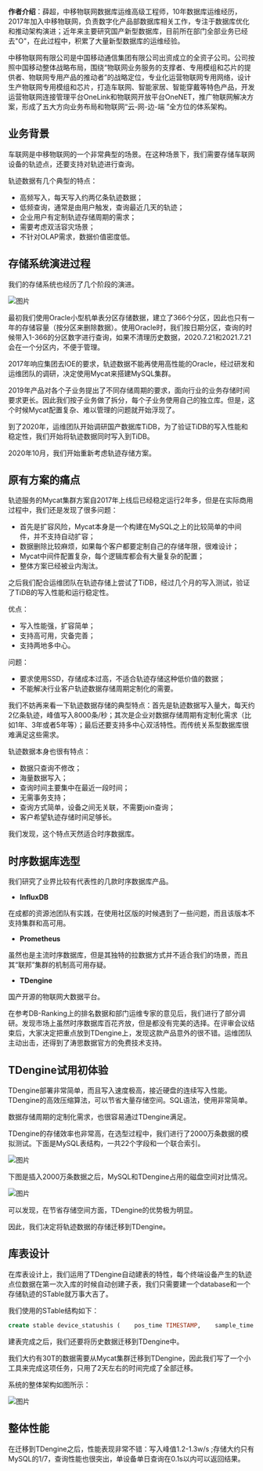 **作者介绍**：薛超，中移物联网数据库运维高级工程师，10年数据库运维经历，2017年加入中移物联网，负责数字化产品部数据库相关工作，专注于数据库优化和推动架构演进；近年来主要研究国产新型数据库，目前所在部门全部业务已经去"O"，在此过程中，积累了大量新型数据库的运维经验。

中移物联网有限公司是中国移动通信集团有限公司出资成立的全资子公司。公司按照中国移动整体战略布局，围绕“物联网业务服务的支撑者、专用模组和芯片的提供者、物联网专用产品的推动者”的战略定位，专业化运营物联网专用网络，设计生产物联网专用模组和芯片，打造车联网、智能家居、智能穿戴等特色产品，开发运营物联网连接管理平台OneLink和物联网开放平台OneNET，推广物联网解决方案，形成了五大方向业务布局和物联网“云-网-边-端 ”全方位的体系架构。

## **业务背景**

车联网是中移物联网的一个非常典型的场景。在这种场景下，我们需要存储车联网设备的轨迹点，还要支持对轨迹进行查询。

轨迹数据有几个典型的特点：

- 高频写入，每天写入约两亿条轨迹数据；
- 低频查询，通常是由用户触发，查询最近几天的轨迹；
- 企业用户有定制轨迹存储周期的需求；
- 需要考虑双活容灾场景；
- 不针对OLAP需求，数据价值密度低。

##  **存储系统演进过程**

我们的存储系统也经历了几个阶段的演进。

![图片](https://mmbiz.qpic.cn/mmbiz_png/1wSibyzVcUE2EqhjSxibfgsI1Vx5d0cBc3EMczicfIvmydysZOMr8YgREhqnNQpyNX3WPiclzGJ6REnbcBepNhpggQ/640?wx_fmt=png&tp=webp&wxfrom=5&wx_lazy=1&wx_co=1)



最初我们使用Oracle小型机单表分区存储数据，建立了366个分区，因此也只有一年的存储容量（按分区来删除数据）。使用Oracle时，我们按日期分区，查询的时候带入1-366的分区数字进行查询，如果不清理历史数据，2020.7.21和2021.7.21会在一个分区内，不便于管理。

2017年响应集团去IOE的要求，轨迹数据不能再使用高性能的Oracle，经过研发和运维团队的调研，决定使用Mycat来搭建MySQL集群。

2019年产品对各个子业务提出了不同存储周期的要求，面向行业的业务存储时间要求更长。因此我们按子业务做了拆分，每个子业务使用自己的独立库。但是，这个时候Mycat配置复杂、难以管理的问题就开始浮现了。

到了2020年，运维团队开始调研国产数据库TiDB，为了验证TiDB的写入性能和稳定性，我们开始将轨迹数据同时写入到TiDB。

2020年10月，我们开始重新考虑轨迹存储方案。

## **原有方案的痛点**

轨迹服务的Mycat集群方案自2017年上线后已经稳定运行2年多，但是在实际商用过程中，我们还是发现了很多问题：

- 首先是扩容风险，Mycat本身是一个构建在MySQL之上的比较简单的中间件，并不支持自动扩容；
- 数据删除比较麻烦，如果每个客户都要定制自己的存储年限，很难设计；
- Mycat中间件配置复杂，每个逻辑库都会有大量复杂的配置；
- 整体方案已经被业内淘汰。

之后我们配合运维团队在轨迹存储上尝试了TiDB，经过几个月的写入测试，验证了TiDB的写入性能和运行稳定性。

优点：

- 写入性能强，扩容简单；
- 支持高可用，灾备完善；
- 支持两地多中心。

问题：

- 要求使用SSD，存储成本过高，不适合轨迹存储这种低价值的数据；
- 不能解决行业客户轨迹数据存储周期定制化的需要。

我们不妨再来看一下轨迹数据存储的典型特点：首先是轨迹数据写入量大，每天约2亿条轨迹，峰值写入8000条/秒；其次是企业对数据存储周期有定制化需求（比如1年、3年或者5年等）；最后还要支持多中心双活特性。而传统关系型数据库很难满足这些需求。

轨迹数据本身也很有特点：

- 数据只查询不修改；
- 海量数据写入；
- 查询时间主要集中在最近一段时间；
- 无需事务支持；
- 查询方式简单，设备之间无关联，不需要join查询；
- 客户希望轨迹存储时间足够长。

我们发现，这个特点天然适合时序数据库。

## **时序数据库选型**

我们研究了业界比较有代表性的几款时序数据库产品。

- **InfluxDB**

在成都的资源池团队有实践，在使用社区版的时候遇到了一些问题，而且该版本不支持集群和高可用。

- **Prometheus**

虽然也是主流时序数据库，但是其独特的拉数据方式并不适合我们的场景，而且其“联邦”集群的机制高可用存疑。

- **TDengine**

国产开源的物联网大数据平台。

在参考DB-Ranking上的排名数据和部门运维专家的意见后，我们进行了部分调研。发现市场上虽然时序数据库百花齐放，但是都没有完美的选择。在评审会议结束后，大家决定把重点放到TDengine上，发现这款产品意外的很不错。运维团队主动出击，还得到了涛思数据官方的免费技术支持。

## **TDengine试用初体验**

TDengine部署非常简单，而且写入速度极高，接近硬盘的连续写入性能。TDengine的高效压缩算法，可以节省大量存储空间。SQL语法，使用非常简单。

数据存储周期的定制化需求，也很容易通过TDengine满足。

TDengine的存储效率也非常高，在选型过程中，我们进行了2000万条数据的模拟测试。下面是MySQL表结构，一共22个字段和一个联合索引。

![图片](https://mmbiz.qpic.cn/mmbiz_png/1wSibyzVcUE2EqhjSxibfgsI1Vx5d0cBc374WXHgYyPApgEs6AqJpgPLbhib8ng5qUarZ42VdaCpH8MZy92Z8s5gg/640?wx_fmt=png&tp=webp&wxfrom=5&wx_lazy=1&wx_co=1)



下图是插入2000万条数据之后，MySQL和TDengine占用的磁盘空间对比情况。

![图片](https://mmbiz.qpic.cn/mmbiz_png/1wSibyzVcUE2EqhjSxibfgsI1Vx5d0cBc3bNusDvN1ZOpjg1GyZ3icp2ABeO8ibteIEq9Vz5eicwTo0iapp2ibv3HK31g/640?wx_fmt=png&tp=webp&wxfrom=5&wx_lazy=1&wx_co=1)



可以发现，在节省存储空间方面，TDengine的优势极为明显。

因此，我们决定将轨迹数据的存储迁移到TDengine。

## **库表设计**

在库表设计上，我们运用了TDengine自动建表的特性，每个终端设备产生的轨迹点位数据在第一次入库的时候自动创建子表，我们只需要建一个database和一个存储轨迹的STable就万事大吉了。

我们使用的STable结构如下：

```sql
create stable device_statushis (    pos_time TIMESTAMP,    sample_time TIMESTAMP,    record_time TIMESTAMP,    online_status SMALLINT,    alarm_status SMALLINT,    pos_method SMALLINT,    pos_precision SMALLINT,    pos_longitude DOUBLE,    pos_latitude DOUBLE,    pos_altitude DOUBLE,    pos_speed FLOAT,    pos_direction FLOAT,    acc_forward FLOAT,    acc_side FLOAT,    acc_verticle FLOAT,    rollover_level SMALLINT,    power_voltage FLOAT,    acc_status SMALLINT,    satellite_num SMALLINT    )    tags(        device_id BINARY(32)    ) ;
```

建表完成之后，我们还要将历史数据迁移到TDengine中。

我们大约有30T的数据需要从Mycat集群迁移到TDengine，因此我们写了一个小工具来完成这项任务，只用了2天左右的时间完成了全部迁移。

系统的整体架构如图所示：

![图片](https://mmbiz.qpic.cn/mmbiz_png/1wSibyzVcUE2EqhjSxibfgsI1Vx5d0cBc3iakA6tE4mB6pwQkxYYicSDrlxns0qKxGeDSpc38ZYzY04oUnG5HpVQiaw/640?wx_fmt=png&tp=webp&wxfrom=5&wx_lazy=1&wx_co=1)

##  **整体性能** 

在迁移到TDengine之后，性能表现非常不错：写入峰值1.2-1.3w/s ;存储大约只有MySQL的1/7，查询性能也很突出，单设备单日查询在0.1s以内可以返回结果。